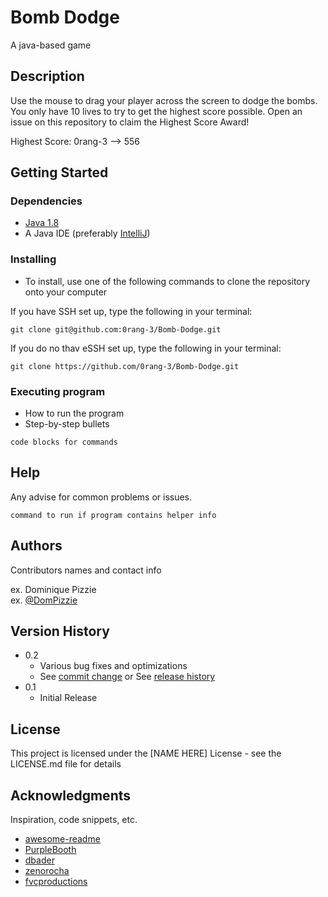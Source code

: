 # Bomb Dodge

A java-based game

## Description

Use the mouse to drag your player across the screen to dodge the bombs. You only have 10 lives to try to get the highest score possible. Open an issue on this repository to claim the Highest Score Award!

Highest Score: 0rang-3 --> 556

## Getting Started

### Dependencies

* [Java 1.8](https://www.java.com/en/download/manual.jsp)
* A Java IDE (preferably [IntelliJ](https://www.jetbrains.com/idea/download/#section=mac))

### Installing

* To install, use one of the following commands to clone the repository onto your computer

If you have SSH set up, type the following in your terminal:
```
git clone git@github.com:0rang-3/Bomb-Dodge.git
```
If you do no thav eSSH set up, type the following in your terminal:
```
git clone https://github.com/0rang-3/Bomb-Dodge.git
```

### Executing program

* How to run the program
* Step-by-step bullets
```
code blocks for commands
```

## Help

Any advise for common problems or issues.
```
command to run if program contains helper info
```

## Authors

Contributors names and contact info

ex. Dominique Pizzie  
ex. [@DomPizzie](https://twitter.com/dompizzie)

## Version History

* 0.2
    * Various bug fixes and optimizations
    * See [commit change]() or See [release history]()
* 0.1
    * Initial Release

## License

This project is licensed under the [NAME HERE] License - see the LICENSE.md file for details

## Acknowledgments

Inspiration, code snippets, etc.
* [awesome-readme](https://github.com/matiassingers/awesome-readme)
* [PurpleBooth](https://gist.github.com/PurpleBooth/109311bb0361f32d87a2)
* [dbader](https://github.com/dbader/readme-template)
* [zenorocha](https://gist.github.com/zenorocha/4526327)
* [fvcproductions](https://gist.github.com/fvcproductions/1bfc2d4aecb01a834b46)
